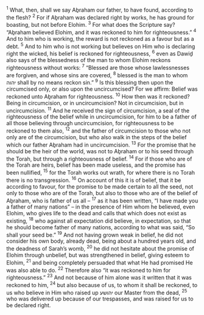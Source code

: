 <sup>1</sup> What, then, shall we say Aḇraham our father, to have found, according to the flesh?
<sup>2</sup> For if Aḇraham was declared right by works, he has ground for boasting, but not before Elohim.
<sup>3</sup> For what does the Scripture say? “Aḇraham believed Elohim, and it was reckoned to him for righteousness.”
<sup>4</sup> And to him who is working, the reward is not reckoned as a favour but as a debt.
<sup>5</sup> And to him who is not working but believes on Him who is declaring right the wicked, his belief is reckoned for righteousness,
<sup>6</sup> even as Dawiḏ also says of the blessedness of the man to whom Elohim reckons righteousness without works:
<sup>7</sup> “Blessed are those whose lawlessnesses are forgiven, and whose sins are covered,
<sup>8</sup> blessed is the man to whom יהוה shall by no means reckon sin.”
<sup>9</sup> Is this blessing then upon the circumcised only, or also upon the uncircumcised? For we affirm: Belief was reckoned unto Aḇraham for righteousness.
<sup>10</sup> How then was it reckoned? Being in circumcision, or in uncircumcision? Not in circumcision, but in uncircumcision.
<sup>11</sup> And he received the sign of circumcision, a seal of the righteousness of the belief while in uncircumcision, for him to be a father of all those believing through uncircumcision, for righteousness to be reckoned to them also,
<sup>12</sup> and the father of circumcision to those who not only are of the circumcision, but who also walk in the steps of the belief which our father Aḇraham had in uncircumcision.
<sup>13</sup> For the promise that he should be the heir of the world, was not to Aḇraham or to his seed through the Torah, but through a righteousness of belief.
<sup>14</sup> For if those who are of the Torah are heirs, belief has been made useless, and the promise has been nullified,
<sup>15</sup> for the Torah works out wrath, for where there is no Torah there is no transgression.
<sup>16</sup> On account of this it is of belief, that it be according to favour, for the promise to be made certain to all the seed, not only to those who are of the Torah, but also to those who are of the belief of Aḇraham, who is father of us all –
<sup>17</sup> as it has been written, “I have made you a father of many nations” – in the presence of Him whom he believed, even Elohim, who gives life to the dead and calls that which does not exist as existing,
<sup>18</sup> who against all expectation did believe, in expectation, so that he should become father of many nations, according to what was said, “So shall your seed be.”
<sup>19</sup> And not having grown weak in belief, he did not consider his own body, already dead, being about a hundred years old, and the deadness of Sarah’s womb,
<sup>20</sup> he did not hesitate about the promise of Elohim through unbelief, but was strengthened in belief, giving esteem to Elohim,
<sup>21</sup> and being completely persuaded that what He had promised He was also able to do.
<sup>22</sup> Therefore also “it was reckoned to him for righteousness.”
<sup>23</sup> And not because of him alone was it written that it was reckoned to him,
<sup>24</sup> but also because of us, to whom it shall be reckoned, to us who believe in Him who raised up יהושע our Master from the dead,
<sup>25</sup> who was delivered up because of our trespasses, and was raised for us to be declared right.
